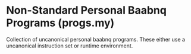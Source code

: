 # Non-Standard Personal Baabnq Programs (progs.my)

Collection of uncanonical personal baabnq programs.
These either use a uncanonical instruction set or runtime environment.

